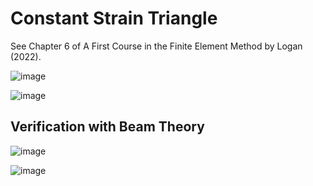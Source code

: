 # Constant Strain Triangle

See Chapter 6 of A First Course in the Finite Element Method by Logan (2022).

![image](https://user-images.githubusercontent.com/104728656/224531274-66a5389d-0a03-4991-ad9c-50e7350ed17b.png)

![image](https://user-images.githubusercontent.com/104728656/224531276-791b54d4-3bab-4aab-88de-0fd711642e56.png)

## Verification with Beam Theory

![image](https://user-images.githubusercontent.com/104728656/224531513-f4cfe949-81c5-496b-8220-c9fbe2a28fbe.png)

![image](https://user-images.githubusercontent.com/104728656/224532026-ae363c29-b95d-47da-bb52-df6841eecf7d.png)
